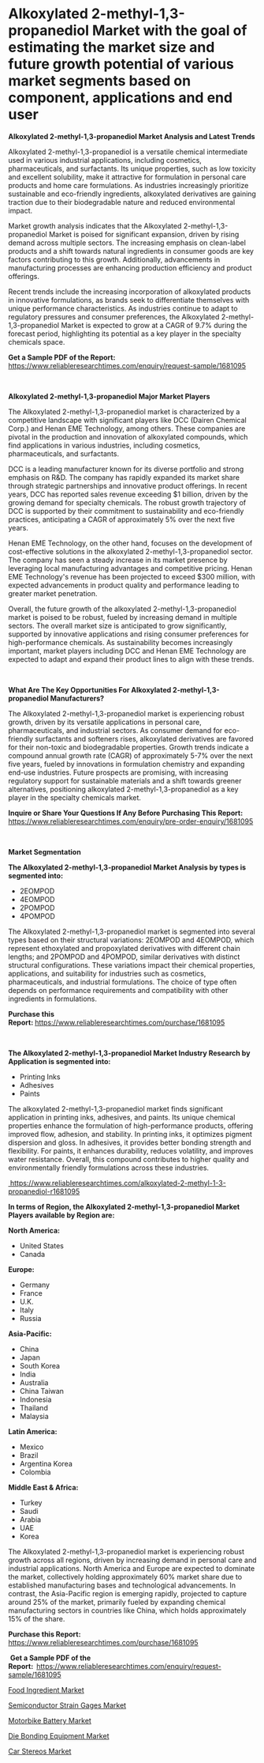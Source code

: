 <p><h1>Alkoxylated 2-methyl-1,3-propanediol Market with the goal of estimating the market size and future growth potential of various market segments based on component, applications and end user</h1></p><p><strong>Alkoxylated 2-methyl-1,3-propanediol Market Analysis and Latest Trends</strong></p>
<p><p>Alkoxylated 2-methyl-1,3-propanediol is a versatile chemical intermediate used in various industrial applications, including cosmetics, pharmaceuticals, and surfactants. Its unique properties, such as low toxicity and excellent solubility, make it attractive for formulation in personal care products and home care formulations. As industries increasingly prioritize sustainable and eco-friendly ingredients, alkoxylated derivatives are gaining traction due to their biodegradable nature and reduced environmental impact.</p><p>Market growth analysis indicates that the Alkoxylated 2-methyl-1,3-propanediol Market is poised for significant expansion, driven by rising demand across multiple sectors. The increasing emphasis on clean-label products and a shift towards natural ingredients in consumer goods are key factors contributing to this growth. Additionally, advancements in manufacturing processes are enhancing production efficiency and product offerings.</p><p>Recent trends include the increasing incorporation of alkoxylated products in innovative formulations, as brands seek to differentiate themselves with unique performance characteristics. As industries continue to adapt to regulatory pressures and consumer preferences, the Alkoxylated 2-methyl-1,3-propanediol Market is expected to grow at a CAGR of 9.7% during the forecast period, highlighting its potential as a key player in the specialty chemicals space.</p></p>
<p><strong>Get a Sample PDF of the Report:&nbsp;</strong> <a href="https://www.reliableresearchtimes.com/enquiry/request-sample/1681095?utm_campaign=1420&utm_medium=2&utm_source=Github&utm_content=ia&utm_term=16122024&utm_id=alkoxylated-2-methyl-13-propanediol">https://www.reliableresearchtimes.com/enquiry/request-sample/1681095</a></p>
<p>&nbsp;</p>
<p><strong>Alkoxylated 2-methyl-1,3-propanediol Major Market Players</strong></p>
<p><p>The Alkoxylated 2-methyl-1,3-propanediol market is characterized by a competitive landscape with significant players like DCC (Dairen Chemical Corp.) and Henan EME Technology, among others. These companies are pivotal in the production and innovation of alkoxylated compounds, which find applications in various industries, including cosmetics, pharmaceuticals, and surfactants.</p><p>DCC is a leading manufacturer known for its diverse portfolio and strong emphasis on R&D. The company has rapidly expanded its market share through strategic partnerships and innovative product offerings. In recent years, DCC has reported sales revenue exceeding $1 billion, driven by the growing demand for specialty chemicals. The robust growth trajectory of DCC is supported by their commitment to sustainability and eco-friendly practices, anticipating a CAGR of approximately 5% over the next five years.</p><p>Henan EME Technology, on the other hand, focuses on the development of cost-effective solutions in the alkoxylated 2-methyl-1,3-propanediol sector. The company has seen a steady increase in its market presence by leveraging local manufacturing advantages and competitive pricing. Henan EME Technology's revenue has been projected to exceed $300 million, with expected advancements in product quality and performance leading to greater market penetration.</p><p>Overall, the future growth of the alkoxylated 2-methyl-1,3-propanediol market is poised to be robust, fueled by increasing demand in multiple sectors. The overall market size is anticipated to grow significantly, supported by innovative applications and rising consumer preferences for high-performance chemicals. As sustainability becomes increasingly important, market players including DCC and Henan EME Technology are expected to adapt and expand their product lines to align with these trends.</p></p>
<p>&nbsp;</p>
<p><strong>What Are The Key Opportunities For Alkoxylated 2-methyl-1,3-propanediol Manufacturers?</strong></p>
<p><p>The Alkoxylated 2-methyl-1,3-propanediol market is experiencing robust growth, driven by its versatile applications in personal care, pharmaceuticals, and industrial sectors. As consumer demand for eco-friendly surfactants and softeners rises, alkoxylated derivatives are favored for their non-toxic and biodegradable properties. Growth trends indicate a compound annual growth rate (CAGR) of approximately 5-7% over the next five years, fueled by innovations in formulation chemistry and expanding end-use industries. Future prospects are promising, with increasing regulatory support for sustainable materials and a shift towards greener alternatives, positioning alkoxylated 2-methyl-1,3-propanediol as a key player in the specialty chemicals market.</p></p>
<p><strong>Inquire or Share Your Questions If Any Before Purchasing This Report:</strong> <a href="https://www.reliableresearchtimes.com/enquiry/pre-order-enquiry/1681095?utm_campaign=1420&utm_medium=2&utm_source=Github&utm_content=ia&utm_term=16122024&utm_id=alkoxylated-2-methyl-13-propanediol">https://www.reliableresearchtimes.com/enquiry/pre-order-enquiry/1681095</a></p>
<p>&nbsp;</p>
<p><strong>Market Segmentation</strong></p>
<p><strong>The Alkoxylated 2-methyl-1,3-propanediol Market Analysis by types is segmented into:</strong></p>
<p><ul><li>2EOMPOD</li><li>4EOMPOD</li><li>2POMPOD</li><li>4POMPOD</li></ul></p>
<p><p>The Alkoxylated 2-methyl-1,3-propanediol market is segmented into several types based on their structural variations: 2EOMPOD and 4EOMPOD, which represent ethoxylated and propoxylated derivatives with different chain lengths; and 2POMPOD and 4POMPOD, similar derivatives with distinct structural configurations. These variations impact their chemical properties, applications, and suitability for industries such as cosmetics, pharmaceuticals, and industrial formulations. The choice of type often depends on performance requirements and compatibility with other ingredients in formulations.</p></p>
<p><strong>Purchase this Report:&nbsp;</strong><a href="https://www.reliableresearchtimes.com/purchase/1681095?utm_campaign=1420&utm_medium=2&utm_source=Github&utm_content=ia&utm_term=16122024&utm_id=alkoxylated-2-methyl-13-propanediol">https://www.reliableresearchtimes.com/purchase/1681095</a></p>
<p>&nbsp;</p>
<p><strong>The Alkoxylated 2-methyl-1,3-propanediol Market Industry Research by Application is segmented into:</strong></p>
<p><ul><li>Printing Inks</li><li>Adhesives</li><li>Paints</li></ul></p>
<p><p>The alkoxylated 2-methyl-1,3-propanediol market finds significant application in printing inks, adhesives, and paints. Its unique chemical properties enhance the formulation of high-performance products, offering improved flow, adhesion, and stability. In printing inks, it optimizes pigment dispersion and gloss. In adhesives, it provides better bonding strength and flexibility. For paints, it enhances durability, reduces volatility, and improves water resistance. Overall, this compound contributes to higher quality and environmentally friendly formulations across these industries.</p></p>
<p><a href="https://www.reliableresearchtimes.com/alkoxylated-2-methyl-1-3-propanediol-r1681095?utm_campaign=1420&utm_medium=2&utm_source=Github&utm_content=ia&utm_term=16122024&utm_id=alkoxylated-2-methyl-13-propanediol">&nbsp;https://www.reliableresearchtimes.com/alkoxylated-2-methyl-1-3-propanediol-r1681095</a></p>
<p><strong>In terms of Region, the Alkoxylated 2-methyl-1,3-propanediol Market Players available by Region are:</strong></p>
<p>
    <p> <strong> North America: </strong>
        <ul>
            <li>United States</li>
            <li>Canada</li>
        </ul>
        </p> 
    <p> <strong> Europe: </strong>
        <ul>
            <li>Germany</li>
            <li>France</li>
            <li>U.K.</li>
            <li>Italy</li>
            <li>Russia</li>
        </ul>
        </p> 
    <p> <strong> Asia-Pacific: </strong>
        <ul>
            <li>China</li>
            <li>Japan</li>
            <li>South Korea</li>
            <li>India</li>
            <li>Australia</li>
            <li>China Taiwan</li>
            <li>Indonesia</li>
            <li>Thailand</li>
            <li>Malaysia</li>
        </ul>
        </p> 
    <p> <strong> Latin America: </strong>
        <ul>
            <li>Mexico</li>
            <li>Brazil</li>
            <li>Argentina Korea</li>
            <li>Colombia</li>
        </ul>
        </p> 
    <p> <strong> Middle East & Africa: </strong>
        <ul>
            <li>Turkey</li>
            <li>Saudi</li>
            <li>Arabia</li>
            <li>UAE</li>
            <li>Korea</li>
        </ul>
    </p>
    </p>
<p><p>The Alkoxylated 2-methyl-1,3-propanediol market is experiencing robust growth across all regions, driven by increasing demand in personal care and industrial applications. North America and Europe are expected to dominate the market, collectively holding approximately 60% market share due to established manufacturing bases and technological advancements. In contrast, the Asia-Pacific region is emerging rapidly, projected to capture around 25% of the market, primarily fueled by expanding chemical manufacturing sectors in countries like China, which holds approximately 15% of the share.</p></p>
<p><strong>Purchase this Report: </strong><a href="https://www.reliableresearchtimes.com/purchase/1681095?utm_campaign=1420&utm_medium=2&utm_source=Github&utm_content=ia&utm_term=16122024&utm_id=alkoxylated-2-methyl-13-propanediol">https://www.reliableresearchtimes.com/purchase/1681095</a></p>
<p>&nbsp;<strong>Get a Sample PDF of the Report:&nbsp;&nbsp;</strong><a href="https://www.reliableresearchtimes.com/enquiry/request-sample/1681095?utm_campaign=1420&utm_medium=2&utm_source=Github&utm_content=ia&utm_term=16122024&utm_id=alkoxylated-2-methyl-13-propanediol">https://www.reliableresearchtimes.com/enquiry/request-sample/1681095</a></p>
<p><strong></strong></p>
<p><p><a href="https://www.linkedin.com/pulse/food-ingredient-market-growth-analysis-regions-manufacturers-jk1he?utm_campaign=1420&utm_medium=2&utm_source=Github&utm_content=ia&utm_term=16122024&utm_id=alkoxylated-2-methyl-13-propanediol">Food Ingredient Market</a></p><p><a href="https://www.linkedin.com/pulse/a-mkt-nova-vc8zf?utm_campaign=1420&utm_medium=2&utm_source=Github&utm_content=ia&utm_term=16122024&utm_id=alkoxylated-2-methyl-13-propanediol">Semiconductor Strain Gages Market</a></p><p><a href="https://www.linkedin.com/pulse/motorbike-battery-market-includes-complete-analysis-size-ogzdc?utm_campaign=1420&utm_medium=2&utm_source=Github&utm_content=ia&utm_term=16122024&utm_id=alkoxylated-2-methyl-13-propanediol">Motorbike Battery Market</a></p><p><a href="https://www.linkedin.com/pulse/research-report-value-market-segmentation-share-analysis-die-kol5e?utm_campaign=1420&utm_medium=2&utm_source=Github&utm_content=ia&utm_term=16122024&utm_id=alkoxylated-2-methyl-13-propanediol">Die Bonding Equipment Market</a></p><p><a href="https://www.linkedin.com/pulse/car-stereos-market-analysisbased-predicted-101-cagr-growth-zt0we?utm_campaign=1420&utm_medium=2&utm_source=Github&utm_content=ia&utm_term=16122024&utm_id=alkoxylated-2-methyl-13-propanediol">Car Stereos Market</a></p></p>